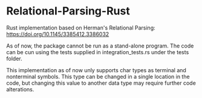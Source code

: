 # Relational-Parsing-Rust
Rust implementation based on Herman's Relational Parsing: https://doi.org/10.1145/3385412.3386032

As of now, the package cannot be run as a stand-alone program. The code can be cun using the tests supplied in integration_tests.rs under the tests folder.

This implementation as of now unly supports char types as terminal and nonterminal symbols. This type can be changed in a single location in the code, but changing this value to another data type may require further code alterations.
